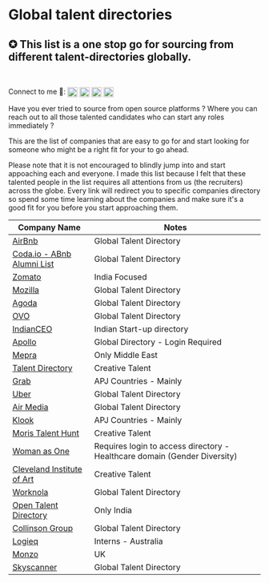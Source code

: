 # Global talent directories
<h2 align="centre">✪ This list is a one stop go for sourcing from different talent-directories globally.</h2> 

<br />
<p align="left">Connect to me 🔗:
<a href="https://twitter.com/Arindamdeb3000" target="blank"><img align="center" src="https://cdn.jsdelivr.net/npm/simple-icons@3.0.1/icons/twitter.svg" alt="Arindamdeb2000" height="20" width="20" /></a>
<a href="https://linkedin.com/in/arindamdeb" target="blank"><img align="center" src="https://cdn.jsdelivr.net/npm/simple-icons@3.0.1/icons/linkedin.svg" alt="Arindamdeb2000" height="20" width="20" /></a>
<a href="https://fb.com/Arindamdeb3000" target="blank"><img align="center" src="https://cdn.jsdelivr.net/npm/simple-icons@3.0.1/icons/facebook.svg" alt="Arindamdeb2000" height="20" width="20" /></a>
<a href="https://instagram.com/Arindamdeb3000" target="blank"><img align="center" src="https://cdn.jsdelivr.net/npm/simple-icons@3.0.1/icons/instagram.svg" alt="Arindamdeb2000" height="20" width="20" /></a>
</p>

Have you ever tried to source from open source platforms ? Where you can reach out to all those talented candidates who can start any roles immediately ? 

This are the list of companies that are easy to go for and start looking for someone who might be a right fit for your to go ahead.

Please note that it is not encouraged to blindly jump into and start appoaching each and everyone. I made this list because I felt that these talented people in the list requires all attentions from us (the recruiters) across the globe. Every link will redirect you to specific companies directory so spend some time learning about the companies and make sure it's a good fit for you before you start approaching them.
<!-- BEGIN DATA -->
| Company Name | Notes |
| --- | --- |
| [AirBnb](https://www.airbnb.co.in/d/talent?function=&location=&employmentType=ft&uuid=&relocation=&remote=&page=1) | Global Talent Directory |
| [Coda.io - ABnb Alumni List](https://coda.io/@kenny/airbnb-alumni-list) | Global Talent Directory |
| [Zomato](https://www.zomato.com/alumni-talent-directory) | India Focused|
| [Mozilla](https://talentdirectory.mozilla.org/?fbclid=IwAR1KVybUD5swQskLelQ-_5hGaBgxJOBGVUzM44s33NgEU6Fzh7BKv8Lwu4E) | Global Talent Directory|
| [Agoda](https://sites.google.com/view/agodatalentdirectory/) | Global Talent Directory|
| [OVO](https://talentdirectory.ovo.com/) | Global Talent Directory|
| [IndianCEO](https://www.indianceo.in/ceo-startup-directory/) | Indian Start-up directory|
| [Apollo](https://app.apollo.io/#/onboarding/bulk) |Global Directory - Login Required|
| [Mepra](http://www.mepra.org/talentdirectory) |Only Middle East|
| [Talent Directory](https://talentdirectory.net/directory/) |Creative Talent |
| [Grab](https://grab.careers/talent-directory/) |APJ Countries - Mainly |
| [Uber](https://www.uber.com/talent/) |Global Talent Directory |
| [Air Media](https://airmedia.org/talent#filtered) |Global Talent Directory |
| [Klook](https://www.klookcareers.com/talent-directory) |APJ Countries - Mainly |
| [Moris Talent Hunt](https://www.moristalenthunt.com/talent-directory) |Creative Talent  |
| [Woman as One](https://womenasone.org/register/) |Requires login to access directory - Healthcare domain (Gender Diversity)  |
| [Cleveland Institute of Art](https://www.cia.edu/career-center/for-employers/2019-talent-directory) |Creative Talent  |
| [Worknola](https://worknola.com/talent/results) |Global Talent Directory  |
| [Open Talent Directory](https://opentalentdirectory.com) |Only India |
| [Collinson Group](https://collinsongroup.teamtailor.com/pages/talent-directory-58a0cab5-e80e-4a2f-8c92-d2072a2b50b7) |Global Talent Directory |
| [Logieq](https://www.logieq.com/talent-directory) |Interns - Australia|
| [Monzo](https://talent.monzo.com) |UK|
| [Skyscanner](https://talent.skyscanner.net/?utm_source=twitter&utm_medium=social&utm_campaign=os_EMEA_uk_twitter_other_feed_static_talent-directory_11082020_&utm_content=other&linkId=96769412) |Global Talent Directory|
